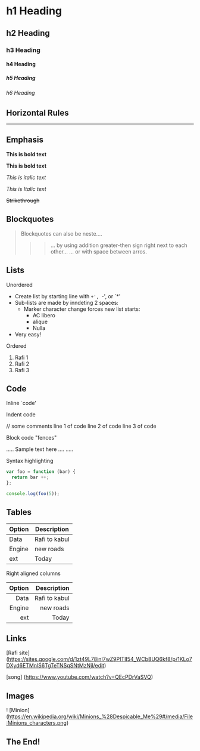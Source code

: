 # h1 Heading
## h2 Heading
### h3 Heading
#### h4 Heading
##### h5 Heading
###### h6 Heading


## Horizontal Rules

----

## Emphasis

**This is bold text**

__This is bold text__

*This is italic text* 

_This is Italic text_

~~Strikethrough~~

## Blockquotes

> Blockquotes can also be neste....
>>> ... by using addition greater-then sign right next to each other...
> > > ... or with space between arros.

## Lists

Unordered

+ Create list by starting line with `+', `-', or `*'
+ Sub-lists are made by inndeting 2 spaces:
     - Marker character change forces new list starts:
        * AC libero
        + alique
        - Nulla
+ Very easy!


Ordered 
1. Rafi 1
2. Rafi 2
3. Rafi 3

## Code 

Inline `code'

Indent code

  // some comments
  line 1 of code 
  line 2 of code
  line 3 of code

Block code "fences"


.....
Sample text here ....
.....

Syntax highlighting 

``` js
var foo = function (bar) {
  return bar ++;
};

console.log(foo(5));
```

## Tables 

| Option | Description |
|-------- | ------- |
| Data   |  Rafi to kabul | 
| Engine | new roads |
| ext   |   Today | 


Right aligned columns 

| Option | Description |
|--------: | -------: |
| Data   |  Rafi to kabul | 
| Engine | new roads |
| ext   |   Today | 


## Links 
[Rafi site] (https://sites.google.com/d/1zt49L78inI7wZ9PITII54_WCb8UQ6kf8/p/1KLo7DXyd6ETMnlS6TgTeTNSqSNtMzNjl/edit)

[song] (https://www.youtube.com/watch?v=QEcPDrVaSVQ) 


## Images

! [Minion] (https://en.wikipedia.org/wiki/Minions_%28Despicable_Me%29#/media/File:Minions_characters.png)


## The End! 
